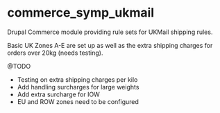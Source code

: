 commerce_symp_ukmail
====================

Drupal Commerce module providing rule sets for UKMail shipping rules.

Basic UK Zones A-E are set up as well as the extra shipping charges for orders over 20kg (needs testing).


@TODO
* Testing on extra shipping charges per kilo
* Add handling surcharges for large weights
* Add extra surcharge for IOW
* EU and ROW zones need to be configured


